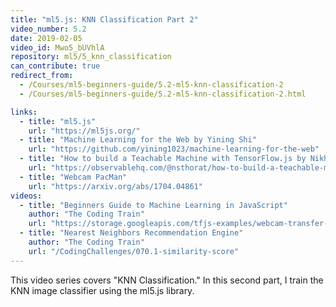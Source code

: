 ```yaml
---
title: "ml5.js: KNN Classification Part 2"
video_number: 5.2
date: 2019-02-05
video_id: Mwo5_bUVhlA
repository: ml5/5_knn_classification
can_contribute: true
redirect_from:
  - /Courses/ml5-beginners-guide/5.2-ml5-knn-classification-2
  - /Courses/ml5-beginners-guide/5.2-ml5-knn-classification-2.html

links:
  - title: "ml5.js"
    url: "https://ml5js.org/"
  - title: "Machine Learning for the Web by Yining Shi"
    url: "https://github.com/yining1023/machine-learning-for-the-web"
  - title: "How to build a Teachable Machine with TensorFlow.js by Nikhil Thorat"
    url: "https://observablehq.com/@nsthorat/how-to-build-a-teachable-machine-with-tensorflow-js"
  - title: "Webcam PacMan"
    url: "https://arxiv.org/abs/1704.04861"
videos:
  - title: "Beginners Guide to Machine Learning in JavaScript"
    author: "The Coding Train"
    url: "https://storage.googleapis.com/tfjs-examples/webcam-transfer-learning/dist/index.html"
  - title: "Nearest Neighbors Recommendation Engine"
    author: "The Coding Train"
    url: "/CodingChallenges/070.1-similarity-score"
---
```


This video  series covers "KNN Classification." In this second part, I train the KNN image classifier using the ml5.js library.